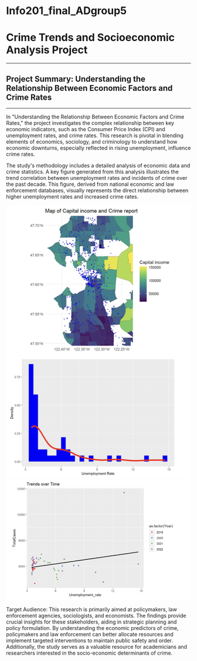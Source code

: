 # Info201_final_ADgroup5
# Crime Trends and Socioeconomic Analysis Project
---
## Project Summary: Understanding the Relationship Between Economic Factors and Crime Rates
---
In "Understanding the Relationship Between Economic Factors and Crime Rates," the project investigates the complex relationship between key economic indicators, such as the Consumer Price Index (CPI) and unemployment rates, and crime rates. This research is pivotal in blending elements of economics, sociology, and criminology to understand how economic downturns, especially reflected in rising unemployment, influence crime rates. 

The study's methodology includes a detailed analysis of economic data and crime statistics. A key figure generated from this analysis illustrates the trend correlation between unemployment rates and incidents of crime over the past decade. This figure, derived from national economic and law enforcement databases, visually represents the direct relationship between higher unemployment rates and increased crime rates.

![Spitial analysis](pic/sa.jpg)
![Density distribution](pic/dd.jpg)
![Scatter plot](pic/sp.jpg)

Target Audience: This research is primarily aimed at policymakers, law enforcement agencies, sociologists, and economists. The findings provide crucial insights for these stakeholders, aiding in strategic planning and policy formulation. By understanding the economic predictors of crime, policymakers and law enforcement can better allocate resources and implement targeted interventions to maintain public safety and order. Additionally, the study serves as a valuable resource for academicians and researchers interested in the socio-economic determinants of crime.
